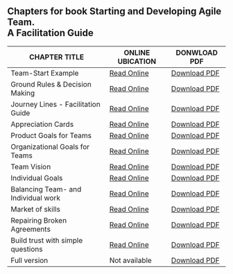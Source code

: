 <link rel="stylesheet" type="text/css" href="style.css">

<div class="aa_htmlTable">
	<h2 class="aa_h2">Chapters for book Starting and Developing Agile Team. <br>A Facilitation Guide</h2>
  <table>
    <thead>
      <tr>
        <th>CHAPTER TITLE</th>
        <th>ONLINE UBICATION</th>
        <th>DONWLOAD PDF</th>
      </tr>
    </thead>
    <tbody>
      <tr>
        <td>Team-Start Example</td>
	<td><A HREF="chapter_file/Team-Start-Example.html">Read Online</td>
	<td><A HREF="chapter_file/Team-Start-Example.pdf">Download PDF</td>
      </tr>
      <tr>
        <td>Ground Rules & Decision Making</td>
	<td><A HREF="chapter_file/Ground-Rules-and-Decision-Making.html">Read Online</td>
	<td><A HREF="chapter_file/Ground-Rules-and-Decision-Making.pdf">Download PDF</td>
      </tr>
      <tr>
        <td>Journey Lines - Facilitation Guide</td>
	<td><A HREF="chapter_file/Journey-Lines-Facilitation-Guide.html">Read Online</td>
	<td><A HREF="chapter_file/Journey-Lines-Facilitation-Guide.pdf">Download PDF</td>
      </tr>
      <tr>
        <td>Appreciation Cards</td>
	<td><A HREF="chapter_file/Appreciation-Cards.md">Read Online</td>
	<td><A HREF="chapter_file/Appreciation-Cards.pdf">Download PDF</td>
      </tr>
      <tr>
        <td>Product Goals for Teams</td>
	<td><A HREF="chapter_file/Product-Goals-for-Teams.md">Read Online</td>
	<td><A HREF="chapter_file/Product-Goals-for-Teams.pdf">Download PDF</td>
      </tr>
      <tr>
        <td>Organizational Goals for Teams</td>
	<td><A HREF="chapter_file/Organizational-Goals-for-Teams.md">Read Online</td>
	<td><A HREF="chapter_file/Organizational-Goals-for-Teams.md">Download PDF</td>
      </tr>
      <tr>
        <td>Team Vision</td>
	<td><A HREF="chapter_file/Team-Vision.md">Read Online</td>
	<td><A HREF="chapter_file/Team-Vision.pdf">Download PDF</td>
      </tr>
      <tr>
        <td>Individual Goals</td>
	<td><A HREF="chapter_file/Individual-Goals.md">Read Online</td>
	<td><A HREF="chapter_file/Individual-Goals.pdf">Download PDF</td>
      </tr>
      <tr>
        <td>Balancing Team- and Individual work</td>
	<td><A HREF="chapter_file/Balancing-Team-and-Individual-work.md">Read Online</td>
	<td><A HREF="chapter_file/Balancing-Team-and-Individual-work.pdf">Download PDF</td>
      </tr>
      <tr>
        <td>Market of skills</td>
	<td><A HREF="chapter_file/Market-of-skills.md">Read Online</td>
	<td><A HREF="chapter_file/Market-of-skills.pdf">Download PDF</td>
      </tr>
      <tr>
        <td>Repairing Broken Agreements</td>
	<td><A HREF="chapter_file/Repairing-Broken-Agreements.md">Read Online</td>
	<td><A HREF="chapter_file/Repairing-Broken-Agreements.pdf">Download PDF</td>
      </tr>
      <tr>
        <td>Build trust with simple questions</td>
	<td><A HREF="chapter_file/Build-trust-with-simple-questions.md">Read Online</td>
	<td><A HREF="chapter_file/Build-trust-with-simple-questions.pdf">Download PDF</td>
      </tr>
      <tr>
        <td>Full version</td>
	<td>Not available </td>
	<td><A HREF="single_file/agile_full.pdf">Download PDF</td>
      </tr>
    </tbody>
  </table>
</div>


